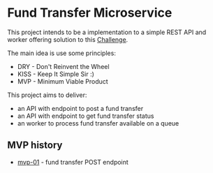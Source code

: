 # Fund Transfer Microservice

This project intends to be a implementation to a simple REST API and worker offering solution to this [Challenge](./docs/CHALLENGE.md).

The main idea is use some principles:

 * DRY - Don't Reinvent the Wheel
 * KISS - Keep It Simple Sir :)
 * MVP - Minimum Viable Product

This project aims to deliver:

 * an API with endpoint to post a fund transfer
 * an API with endpoint to get fund transfer status
 * an worker to process fund transfer available on a queue
 
 ## MVP history

  * [mvp-01](./docs/mvp-01.md) - fund transfer POST endpoint
